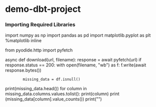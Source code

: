 # demo-dbt-project


### Importing Required Libraries
import numpy as np
import pandas as pd
import matplotlib.pyplot as plt
%matplotlib inline



from pyodide.http import pyfetch

async def download(url, filename):
    response = await pyfetch(url)
    if response.status == 200:
        with open(filename, "wb") as f:
            f.write(await response.bytes())


            missing_data = df.isnull()
print(missing_data.head())
for column in missing_data.columns.values.tolist():
    print(column)
    print (missing_data[column].value_counts())
    print("")  

